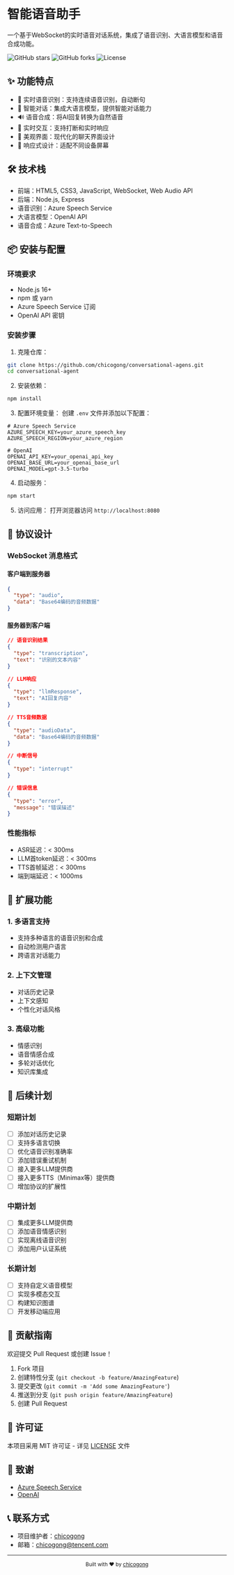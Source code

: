 # 智能语音助手

一个基于WebSocket的实时语音对话系统，集成了语音识别、大语言模型和语音合成功能。

![GitHub stars](https://img.shields.io/github/stars/chicogong/conversational-agents?style=social)
![GitHub forks](https://img.shields.io/github/forks/chicogong/conversational-agents?style=social)
![License](https://img.shields.io/github/license/chicogong/conversational-agents)

## ✨ 功能特点

- 🎤 实时语音识别：支持连续语音识别，自动断句
- 🤖 智能对话：集成大语言模型，提供智能对话能力
- 🔊 语音合成：将AI回复转换为自然语音
- 🚀 实时交互：支持打断和实时响应
- 🎨 美观界面：现代化的聊天界面设计
- 📱 响应式设计：适配不同设备屏幕

## 🛠️ 技术栈

- 前端：HTML5, CSS3, JavaScript, WebSocket, Web Audio API
- 后端：Node.js, Express
- 语音识别：Azure Speech Service
- 大语言模型：OpenAI API
- 语音合成：Azure Text-to-Speech

## 📦 安装与配置

### 环境要求

- Node.js 16+
- npm 或 yarn
- Azure Speech Service 订阅
- OpenAI API 密钥

### 安装步骤

1. 克隆仓库：
```bash
git clone https://github.com/chicogong/conversational-agens.git
cd conversational-agent
```

2. 安装依赖：
```bash
npm install
```

3. 配置环境变量：
创建 `.env` 文件并添加以下配置：
```env
# Azure Speech Service
AZURE_SPEECH_KEY=your_azure_speech_key
AZURE_SPEECH_REGION=your_azure_region

# OpenAI
OPENAI_API_KEY=your_openai_api_key
OPENAI_BASE_URL=your_openai_base_url
OPENAI_MODEL=gpt-3.5-turbo
```

4. 启动服务：
```bash
npm start
```

5. 访问应用：
打开浏览器访问 `http://localhost:8080`

## 🔌 协议设计

### WebSocket 消息格式

#### 客户端到服务器
```json
{
  "type": "audio",
  "data": "Base64编码的音频数据"
}
```

#### 服务器到客户端
```json
// 语音识别结果
{
  "type": "transcription",
  "text": "识别的文本内容"
}

// LLM响应
{
  "type": "llmResponse",
  "text": "AI回复内容"
}

// TTS音频数据
{
  "type": "audioData",
  "data": "Base64编码的音频数据"
}

// 中断信号
{
  "type": "interrupt"
}

// 错误信息
{
  "type": "error",
  "message": "错误描述"
}
```

### 性能指标

- ASR延迟：< 300ms
- LLM首token延迟：< 300ms
- TTS首帧延迟：< 300ms
- 端到端延迟：< 1000ms

## 🚀 扩展功能

### 1. 多语言支持
- 支持多种语言的语音识别和合成
- 自动检测用户语言
- 跨语言对话能力

### 2. 上下文管理
- 对话历史记录
- 上下文感知
- 个性化对话风格

### 3. 高级功能
- 情感识别
- 语音情感合成
- 多轮对话优化
- 知识库集成

## 📅 后续计划

### 短期计划
- [ ] 添加对话历史记录
- [ ] 支持多语言切换
- [ ] 优化语音识别准确率
- [ ] 添加错误重试机制
- [ ] 接入更多LLM提供商
- [ ] 接入更多TTS（Minimax等）提供商
- [ ] 增加协议的扩展性

### 中期计划
- [ ] 集成更多LLM提供商
- [ ] 添加语音情感识别
- [ ] 实现离线语音识别
- [ ] 添加用户认证系统

### 长期计划
- [ ] 支持自定义语音模型
- [ ] 实现多模态交互
- [ ] 构建知识图谱
- [ ] 开发移动端应用

## 🤝 贡献指南

欢迎提交 Pull Request 或创建 Issue！

1. Fork 项目
2. 创建特性分支 (`git checkout -b feature/AmazingFeature`)
3. 提交更改 (`git commit -m 'Add some AmazingFeature'`)
4. 推送到分支 (`git push origin feature/AmazingFeature`)
5. 创建 Pull Request

## 📄 许可证

本项目采用 MIT 许可证 - 详见 [LICENSE](LICENSE) 文件

## 🙏 致谢

- [Azure Speech Service](https://azure.microsoft.com/services/cognitive-services/speech-services/)
- [OpenAI](https://openai.com/)

## 📞 联系方式

- 项目维护者：[chicogong](https://github.com/chicogong)
- 邮箱：chicogong@tencent.com

---

<div align="center">
  <sub>Built with ❤️ by <a href="https://github.com/chicogong">chicogong</a></sub>
</div> 